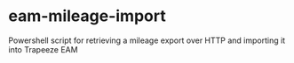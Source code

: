 # eam-mileage-import
Powershell script for retrieving a mileage export over HTTP and importing it into Trapeeze EAM
